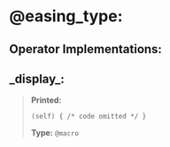   
# **@easing_type**: 
 
## Operator Implementations:

## **\_display\_**:

> **Printed:** 
>```spwn
>(self) { /* code omitted */ }
>``` 
>**Type:** `@macro` 
>
